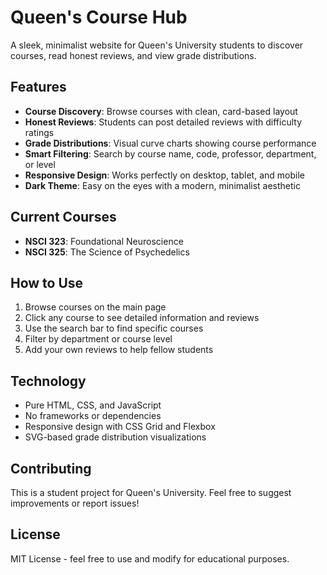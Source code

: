 # Queen's Course Hub

A sleek, minimalist website for Queen's University students to discover courses, read honest reviews, and view grade distributions.

## Features

- **Course Discovery**: Browse courses with clean, card-based layout
- **Honest Reviews**: Students can post detailed reviews with difficulty ratings
- **Grade Distributions**: Visual curve charts showing course performance
- **Smart Filtering**: Search by course name, code, professor, department, or level
- **Responsive Design**: Works perfectly on desktop, tablet, and mobile
- **Dark Theme**: Easy on the eyes with a modern, minimalist aesthetic

## Current Courses

- **NSCI 323**: Foundational Neuroscience
- **NSCI 325**: The Science of Psychedelics

## How to Use

1. Browse courses on the main page
2. Click any course to see detailed information and reviews
3. Use the search bar to find specific courses
4. Filter by department or course level
5. Add your own reviews to help fellow students

## Technology

- Pure HTML, CSS, and JavaScript
- No frameworks or dependencies
- Responsive design with CSS Grid and Flexbox
- SVG-based grade distribution visualizations

## Contributing

This is a student project for Queen's University. Feel free to suggest improvements or report issues!

## License

MIT License - feel free to use and modify for educational purposes.
